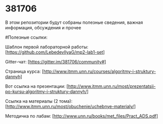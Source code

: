 # 381706
В этом репозитории будут собраны полезные сведения, важная информация, обсуждения и прочее


#Полезные ссылки:

Шаблон первой лабораторной работы: [https://github.com/LebedevIlyaG/mp2-lab1-set]

Gitter-чат: [https://gitter.im/381706/community#]

Страница курса: [http://www.itmm.unn.ru/courses/algoritmy-i-struktury-dannyh]

Вот ссылка на презентации: [http://www.itmm.unn.ru/most/prezentatsii-po-kursu-algoritmy-i-struktury-dannyh/]

Ссылка на материалы (2 тома): [http://www.itmm.unn.ru/most/obuchenie/uchebnye-materialy/]

Методичка по лабам: [http://www.unn.ru/books/met_files/Pract_ADS.pdf]
